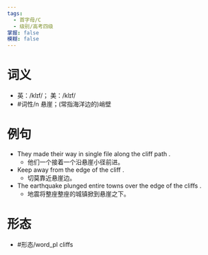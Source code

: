 ```yaml
---
tags:
  - 首字母/C
  - 级别/高考四级
掌握: false
模糊: false
---
```

# 词义
- 英：/klɪf/； 美：/klɪf/
- #词性/n  悬崖；(常指海洋边的)峭壁
# 例句
- They made their way in single file along the cliff path .
	- 他们一个接着一个沿悬崖小径前进。
- Keep away from the edge of the cliff .
	- 切莫靠近悬崖边。
- The earthquake plunged entire towns over the edge of the cliffs .
	- 地震将整座整座的城镇掀到悬崖之下。
# 形态
- #形态/word_pl cliffs

